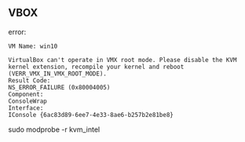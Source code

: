 ## VBOX

error:
```
VM Name: win10

VirtualBox can't operate in VMX root mode. Please disable the KVM kernel extension, recompile your kernel and reboot (VERR_VMX_IN_VMX_ROOT_MODE).
Result Code:
NS_ERROR_FAILURE (0x80004005)
Component:
ConsoleWrap
Interface:
IConsole {6ac83d89-6ee7-4e33-8ae6-b257b2e81be8}
```

sudo modprobe -r kvm_intel